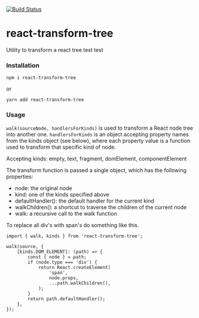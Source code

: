 [![Build Status](https://travis-ci.com/JoakimSM/react-transform-tree.svg?branch=master)](https://travis-ci.com/JoakimSM/react-transform-tree)

# react-transform-tree
Utility to transform a react tree test test

### Installation

`npm i react-transform-tree`

or 

`yarn add react-transform-tree`

### Usage

`walk(sourceNode, handlersForKinds)` is used to transform a React node tree into another one. `handlersForKinds` is an object accepting property names from the kinds object (see below), where each property value is a function used to transform that specific kind of node. 

Accepting kinds:
empty, text, fragment, domElement, componentElement

The transform function is passed a single object, which has the following properties:
- node: the original node
- kind: one of the kinds specified above
- defaultHandler(): the default handler for the current kind
- walkChildren(): a shortcut to traverse the children of the current node
- walk: a recursive call to the walk function

To replace all div's with span's do something like this.

```
import { walk, kinds } from 'react-transform-tree';

walk(source, {
    [kinds.DOM_ELEMENT]: (path) => {
        const { node } = path;
        if (node.type === 'div') {
            return React.createElement(
                'span',
                node.props,
                ...path.walkChildren(),
            );
        }
        return path.defaultHandler();
    },
});
```


